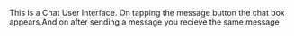 This is a Chat User Interface. On tapping the message button the chat box appears.And on after sending a message you recieve the same message